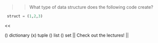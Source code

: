 >> What type of data structure does the following code create?

```python
 struct = (1,2,3)

```
 <<

() dictionary
(x) tuple
() list
() set
|| Check out the lectures! ||
